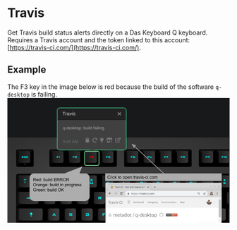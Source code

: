# Travis

Get Travis build status alerts directly on a Das Keyboard Q keyboard. Requires a Travis account
and the token linked to this account: [https://travis-ci.com/](https://travis-ci.com/).

## Example

The F3 key in the image below is red because the build of the software `q-desktop` is failing.
![Travis on a Das Keybaord Q](assets/image.png "Das Keyboard Travis applet")